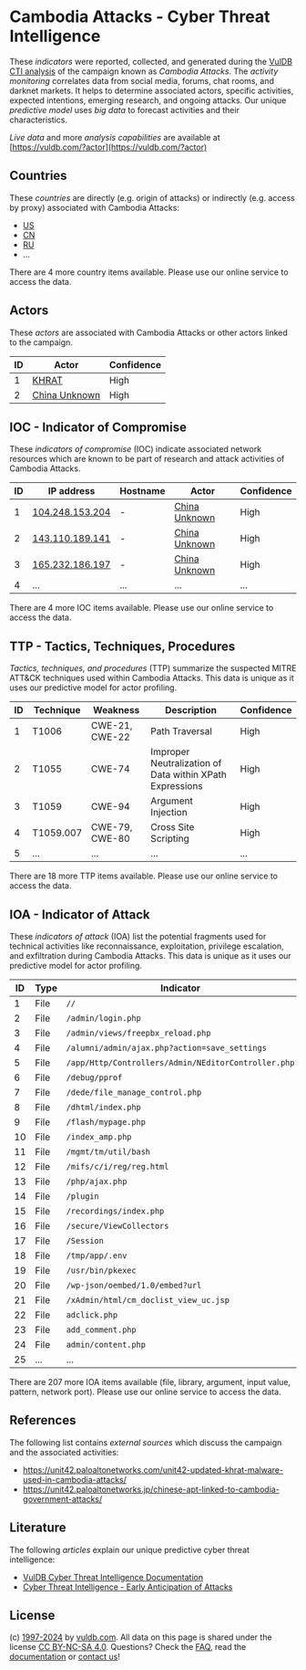 # Cambodia Attacks - Cyber Threat Intelligence

These _indicators_ were reported, collected, and generated during the [VulDB CTI analysis](https://vuldb.com/?kb.cti) of the campaign known as _Cambodia Attacks_. The _activity monitoring_ correlates data from social media, forums, chat rooms, and darknet markets. It helps to determine associated actors, specific activities, expected intentions, emerging research, and ongoing attacks. Our unique _predictive model_ uses _big data_ to forecast activities and their characteristics.

_Live data_ and more _analysis capabilities_ are available at [https://vuldb.com/?actor](https://vuldb.com/?actor)

## Countries

These _countries_ are directly (e.g. origin of attacks) or indirectly (e.g. access by proxy) associated with Cambodia Attacks:

* [US](https://vuldb.com/?country.us)
* [CN](https://vuldb.com/?country.cn)
* [RU](https://vuldb.com/?country.ru)
* ...

There are 4 more country items available. Please use our online service to access the data.

## Actors

These _actors_ are associated with Cambodia Attacks or other actors linked to the campaign.

ID | Actor | Confidence
-- | ----- | ----------
1 | [KHRAT](https://vuldb.com/?actor.khrat) | High
2 | [China Unknown](https://vuldb.com/?actor.china_unknown) | High

## IOC - Indicator of Compromise

These _indicators of compromise_ (IOC) indicate associated network resources which are known to be part of research and attack activities of Cambodia Attacks.

ID | IP address | Hostname | Actor | Confidence
-- | ---------- | -------- | ----- | ----------
1 | [104.248.153.204](https://vuldb.com/?ip.104.248.153.204) | - | [China Unknown](https://vuldb.com/?actor.china_unknown) | High
2 | [143.110.189.141](https://vuldb.com/?ip.143.110.189.141) | - | [China Unknown](https://vuldb.com/?actor.china_unknown) | High
3 | [165.232.186.197](https://vuldb.com/?ip.165.232.186.197) | - | [China Unknown](https://vuldb.com/?actor.china_unknown) | High
4 | ... | ... | ... | ...

There are 4 more IOC items available. Please use our online service to access the data.

## TTP - Tactics, Techniques, Procedures

_Tactics, techniques, and procedures_ (TTP) summarize the suspected MITRE ATT&CK techniques used within Cambodia Attacks. This data is unique as it uses our predictive model for actor profiling.

ID | Technique | Weakness | Description | Confidence
-- | --------- | -------- | ----------- | ----------
1 | T1006 | CWE-21, CWE-22 | Path Traversal | High
2 | T1055 | CWE-74 | Improper Neutralization of Data within XPath Expressions | High
3 | T1059 | CWE-94 | Argument Injection | High
4 | T1059.007 | CWE-79, CWE-80 | Cross Site Scripting | High
5 | ... | ... | ... | ...

There are 18 more TTP items available. Please use our online service to access the data.

## IOA - Indicator of Attack

These _indicators of attack_ (IOA) list the potential fragments used for technical activities like reconnaissance, exploitation, privilege escalation, and exfiltration during Cambodia Attacks. This data is unique as it uses our predictive model for actor profiling.

ID | Type | Indicator | Confidence
-- | ---- | --------- | ----------
1 | File | `//` | Low
2 | File | `/admin/login.php` | High
3 | File | `/admin/views/freepbx_reload.php` | High
4 | File | `/alumni/admin/ajax.php?action=save_settings` | High
5 | File | `/app/Http/Controllers/Admin/NEditorController.php` | High
6 | File | `/debug/pprof` | Medium
7 | File | `/dede/file_manage_control.php` | High
8 | File | `/dhtml/index.php` | High
9 | File | `/flash/mypage.php` | High
10 | File | `/index_amp.php` | High
11 | File | `/mgmt/tm/util/bash` | High
12 | File | `/mifs/c/i/reg/reg.html` | High
13 | File | `/php/ajax.php` | High
14 | File | `/plugin` | Low
15 | File | `/recordings/index.php` | High
16 | File | `/secure/ViewCollectors` | High
17 | File | `/Session` | Medium
18 | File | `/tmp/app/.env` | High
19 | File | `/usr/bin/pkexec` | High
20 | File | `/wp-json/oembed/1.0/embed?url` | High
21 | File | `/xAdmin/html/cm_doclist_view_uc.jsp` | High
22 | File | `adclick.php` | Medium
23 | File | `add_comment.php` | High
24 | File | `admin/content.php` | High
25 | ... | ... | ...

There are 207 more IOA items available (file, library, argument, input value, pattern, network port). Please use our online service to access the data.

## References

The following list contains _external sources_ which discuss the campaign and the associated activities:

* https://unit42.paloaltonetworks.com/unit42-updated-khrat-malware-used-in-cambodia-attacks/
* https://unit42.paloaltonetworks.jp/chinese-apt-linked-to-cambodia-government-attacks/

## Literature

The following _articles_ explain our unique predictive cyber threat intelligence:

* [VulDB Cyber Threat Intelligence Documentation](https://vuldb.com/?kb.cti)
* [Cyber Threat Intelligence - Early Anticipation of Attacks](https://www.scip.ch/en/?labs.20201022)

## License

(c) [1997-2024](https://vuldb.com/?kb.changelog) by [vuldb.com](https://vuldb.com/?kb.about). All data on this page is shared under the license [CC BY-NC-SA 4.0](https://creativecommons.org/licenses/by-nc-sa/4.0/). Questions? Check the [FAQ](https://vuldb.com/?kb.faq), read the [documentation](https://vuldb.com/?kb) or [contact us](https://vuldb.com/?contact)!
